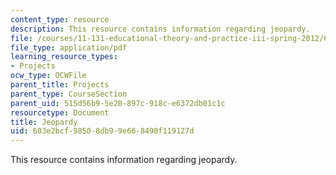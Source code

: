 ```yaml
---
content_type: resource
description: This resource contains information regarding jeopardy.
file: /courses/11-131-educational-theory-and-practice-iii-spring-2012/603e2bcf98508db99e668490f119127d_MIT11_131S12_Jeopardy.pdf
file_type: application/pdf
learning_resource_types:
- Projects
ocw_type: OCWFile
parent_title: Projects
parent_type: CourseSection
parent_uid: 515d56b9-5e20-897c-918c-e6372db01c1c
resourcetype: Document
title: Jeopardy
uid: 603e2bcf-9850-8db9-9e66-8490f119127d
---
```

This resource contains information regarding jeopardy.

